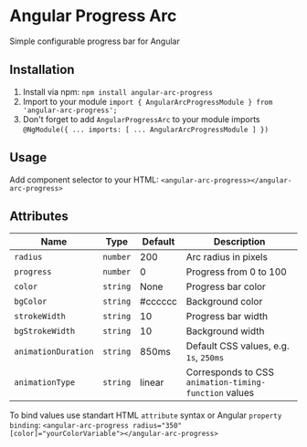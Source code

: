 # Angular Progress Arc

Simple configurable progress bar for Angular

## Installation

1. Install via npm: `npm install angular-arc-progress`
2. Import to your module `import { AngularArcProgressModule } from 'angular-arc-progress';`
3. Don't forget to add `AngularProgressArc` to your module imports `@NgModule({ ... imports: [ ... AngularArcProgressModule ] })`

## Usage

Add component selector to your HTML: `<angular-arc-progress></angular-arc-progress>`

## Attributes

|Name               |Type    |Default|Description                                          |
|-------------------|--------|-------|-----------------------------------------------------|
|`radius`           |`number`|200    |Arc radius in pixels                                 |
|`progress`         |`number`|0      |Progress from 0 to 100                               |
|`color`            |`string`|None   |Progress bar color                                   |
|`bgColor`          |`string`|#cccccc|Background color                                     |
|`strokeWidth`      |`string`|10     |Progress bar width                                   |
|`bgStrokeWidth`    |`string`|10     |Background width                                     |
|`animationDuration`|`string`|850ms  |Default CSS values, e.g. `1s`, `250ms`               |
|`animationType`    |`string`|linear |Corresponds to CSS `animation-timing-function` values|

To bind values use standart HTML `attribute` syntax or Angular `property binding`:
`<angular-arc-progress radius="350" [color]="yourColorVariable"></angular-arc-progress>`